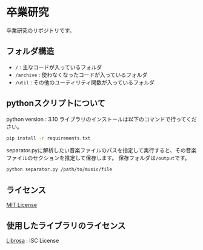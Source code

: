 # 卒業研究
卒業研究のリポジトリです。

## フォルダ構造
- `/` : 主なコードが入っているフォルダ
- `/archive` : 使わなくなったコードが入っているフォルダ
- `/util` : その他のユーティリティ関数が入っているフォルダ

## pythonスクリプトについて
python version : 3.10
ライブラリのインストールは以下のコマンドで行ってください。
```bash
pip install -r requirements.txt
```
separator.pyに解析したい音楽ファイルのパスを指定して実行すると、その音楽ファイルのセクションを推定して保存します。
保存フォルダは`/output`です。
```bash
python separator.py /path/to/music/file
```

## ライセンス
[MIT License](./LICENSE)

## 使用したライブラリのライセンス
[Librosa](https://github.com/librosa/librosa/blob/main/LICENSE.md) : ISC License
